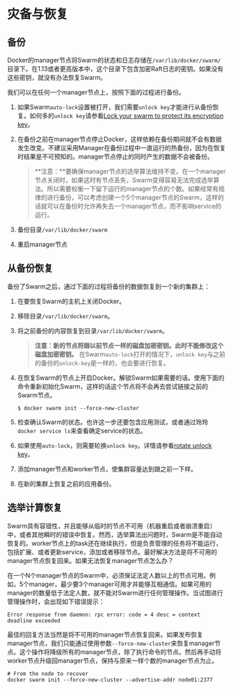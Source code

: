 # 灾备与恢复

## 备份

Docker的manager节点将Swarm的状态和日志存储在`/var/lib/docker/swarm/`目录下。在1.13或者更高版本中，这个目录下包含加密Raft日志的密钥。如果没有这些密钥，就没有办法恢复Swarm。

我们可以在任何一个manager节点上，按照下面的过程进行备份。

1. 如果Swarm`auto-lock`设置被打开，我们需要`unlock key`才能进行从备份恢复。如何多的`unlock key`请参看[Lock your swarm to protect its encryption key](https://docs.docker.com/engine/swarm/swarm_manager_locking/)。

2. 在备份之前在manager节点停止Docker，这样依赖在备份期间就不会有数据发生改变。不建议采用Manager在备份过程中一直运行的热备份，因为在恢复时结果是不可预知的。manager节点停止的同时产生的数据不会被备份。
    
    > **注意：**要确保manager节点的选举算法维持不变。在一个manager节点关闭时，如果这时有节点丢失，Swarm变得容易无法完成选举算法。所以需要权衡一下留下运行的manager节点的个数。如果经常有规律的进行备份，可以考虑创建一个5个manager节点的Swarm，这样的话就可以在备份时允许再失去一个manager节点，而不影响service的运行。
    
3. 备份目录`/var/lib/docker/swarm`

4. 重启manager节点

## 从备份恢复

备份了Swarm之后，通过下面的过程将备份的数据恢复到一个新的集群上：

1. 在要恢复Swarm的主机上关闭Docker。

2. 移除目录`/var/lib/docker/swarm`。

3. 将之前备份的内容恢复到目录`/var/lib/docker/swarm`。

    > **注意：新的节点将跟以前节点一样的磁盘加密密钥。此时不能修改这个磁盘加密密钥。**
    在Swarm`auto-lock`打开的情况下，`unlock key`与之前的备份的`unlock-key`是一样的，也会要进行恢复。
    
4. 在恢复Swarm的节点上开启Docker。解锁Swarm如果需要的话。使用下面的命令重新初始化Swarm，这样的话这个节点将不会再去尝试链接之前的Swarm节点。

    ```
    $ docker swarm init --force-new-cluster
    ```
    
5. 检查确认Swarm的状态。也许这一步还要包含应用测试，或者通过玲玲`docker service ls`来查看确定service的状态。

6. 如果使用`auto-lock`，则需要轮换`unlock key`。详情请参看[rotate unlock key](https://docs.docker.com/engine/swarm/swarm_manager_locking/#rotate-the-unlock-key)。

7. 添加manager节点和worker节点，使集群容量达到跟之前一下样。

8. 在新的集群上恢复之前的应用备份。

## 选举计算恢复

Swarm具有容错性，并且能够从临时的节点不可用（机器重启或者崩溃重启）中，或者其他瞬时的错误中恢复。然而，选举算法出问题时，Swarm是不能自动恢复的。worker节点上的task还在继续执行，但是负责管理的任务将不能运行，包括扩展、或者更新service，添加或者移除节点。最好解决方法是将不可用的manager节点恢复回来。如果无法恢复manager节点怎么办？

在一个N个manager节点的Swarm中，必须保证法定人数以上的节点可用。例如，5个manager，最少要3个manager可用才并能够互相通信。如果可用的manager的数量低于法定人数，就不能对Swarm进行任何管理操作。当试图进行管理操作时，会出现如下错误提示：

```
Error response from daemon: rpc error: code = 4 desc = context deadline exceeded
```

最佳的回复方法当然是将不可用的manager节点恢复回来。如果发布恢复manager节点，我们只能通过使用参数`--force-new-cluster`来恢复manager节点。这个操作将降级所有的manager节点，除了执行命令的节点。然后再手动将worker节点升级回manager节点，保持与原来一样个数的manager节点为止。

```
# From the node to recover
docker swarm init --force-new-cluster --advertise-addr node01:2377

```

